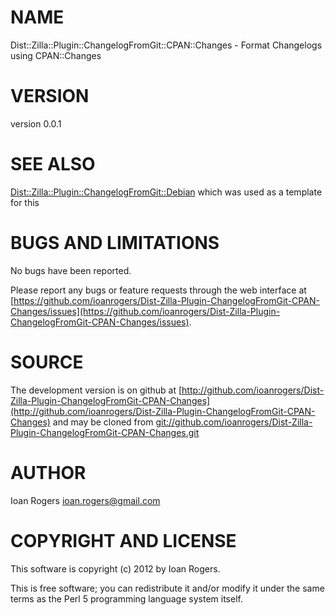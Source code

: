 # NAME

Dist::Zilla::Plugin::ChangelogFromGit::CPAN::Changes - Format Changelogs using CPAN::Changes

# VERSION

version 0.0.1

# SEE ALSO

[Dist::Zilla::Plugin::ChangelogFromGit::Debian](http://search.cpan.org/perldoc?Dist::Zilla::Plugin::ChangelogFromGit::Debian) which was used as a template for this

# BUGS AND LIMITATIONS

No bugs have been reported.

Please report any bugs or feature requests through the web interface at
[https://github.com/ioanrogers/Dist-Zilla-Plugin-ChangelogFromGit-CPAN-Changes/issues](https://github.com/ioanrogers/Dist-Zilla-Plugin-ChangelogFromGit-CPAN-Changes/issues).

# SOURCE

The development version is on github at [http://github.com/ioanrogers/Dist-Zilla-Plugin-ChangelogFromGit-CPAN-Changes](http://github.com/ioanrogers/Dist-Zilla-Plugin-ChangelogFromGit-CPAN-Changes)
and may be cloned from [git://github.com/ioanrogers/Dist-Zilla-Plugin-ChangelogFromGit-CPAN-Changes.git](git://github.com/ioanrogers/Dist-Zilla-Plugin-ChangelogFromGit-CPAN-Changes.git)

# AUTHOR

Ioan Rogers <ioan.rogers@gmail.com>

# COPYRIGHT AND LICENSE

This software is copyright (c) 2012 by Ioan Rogers.

This is free software; you can redistribute it and/or modify it under
the same terms as the Perl 5 programming language system itself.